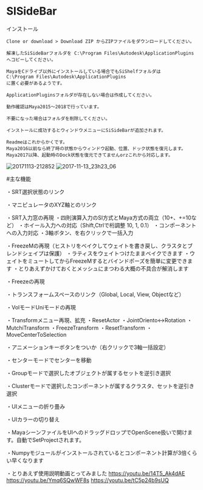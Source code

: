 # SISideBar
インストール

    Clone or download > Download ZIP からZIPファイルをダウンロードしてください。

    解凍したSiSideBarフォルダを C:\Program Files\Autodesk\ApplicationPlugins へコピーしてください。
    
    MayaをCドライブ以外にインストールしている場合でもSiShelfフォルダは
    C:\Program Files\Autodesk\ApplicationPlugins
    に置く必要があるようです。

    ApplicationPluginsフォルダが存在しない場合は作成してください。

    動作確認はMaya2015～2018で行っています。

    不要になった場合はフォルダを削除してください。
    
    インストールに成功するとウィンドウメニューにSiSideBarが追加されます。
    
    Readmeはこれからかくです。
    Maya2016以前なら終了時の状態からウィンドウ起動、位置、ドック状態を復元します。
    Maya2017以降、起動時のDock状態を復元できてませんorzこれから対応します。
![20171113-212852](https://user-images.githubusercontent.com/28256498/32726190-6982b406-c8bb-11e7-9c9d-25a018194a1a.jpg)
![2017-11-13_23h23_06](https://user-images.githubusercontent.com/28256498/32730253-d5b4e294-c8c9-11e7-9c9c-0d21e2a5c8e8.png)

#主な機能

・SRT選択状態のリンク

・マニピュレータのXYZ軸とのリンク

・SRT入力窓の再現
・四則演算入力のSI方式とMaya方式の両立（10+、+=10など）
・ホイール入力への対応（Shift,Ctrlで桁調整 10, 1, 0.1）
・コンポーネントへの入力対応
・3軸ボタン、を右クリックで一括入力

・FreezeMの再現（ヒストリをベイクしてウェイトを書き戻し、クラスタとブレンドシェイプは保護）
・ラティスをウェイトつけたままベイクできます
・ウェイトをミュートしてからFreezeMするとバインドポーズを簡単に変更できます
・とりあえずかけておくとメッシュにまつわる大概の不具合が解消します

・Freezeの再現

・トランスフォームスペースのリンク（Global, Local, View, Objectなど）

・VolモードUniモードの再現

・Transformメニュー再現、拡充
・ResetActor
・JointOriento↔Rotation
・MutchiTransform
・FreezeTransform
・ResetTransform
・MoveCenterToSelection

・アニメーションキーボタンをついか（右クリックで3軸一括設定）

・センターモードでセンターを移動

・Groupモードで選択したオブジェクトが属するセットを逆引き選択

・Clusterモードで選択したコンポーネントが属するクラスタ、セットを逆引き選択

・UIメニューの折り畳み

・UIカラーの切り替え

・MayaシーンファイルをUIへのドラッグドロップでOpenScene扱いで開けます。自動でSetProjectされます。

・Numpyモジュールがインストールされているとコンポーネント計算が3倍くらい早くなります

・とりあえず使用説明動画とってみました
https://youtu.be/14T5_Ak4dAE
https://youtu.be/Ymq6SQwWF8s
https://youtu.be/tC5p24b9sUQ
